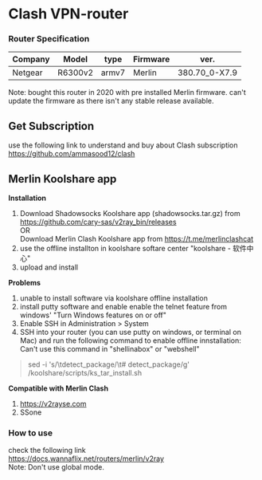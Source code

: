 # Clash VPN-router

### Router Specification
| Company | Model | type | Firmware | ver. |
| ------- | ----- |----- | -------- | ---- |
| Netgear | R6300v2 | armv7 | Merlin | 380.70_0-X7.9 |

Note: bought this router in 2020 with pre installed Merlin firmware. can't update the firmware as there isn't any stable release available.

## Get Subscription
use the following link to understand and buy about Clash subscription <br/>
https://github.com/ammasood12/clash

## Merlin Koolshare app
**Installation**  <br/>
1. Download Shadowsocks Koolshare app (shadowsocks.tar.gz) from https://github.com/cary-sas/v2ray_bin/releases <br/>
OR <br/>
Download Merlin Clash Koolshare app from https://t.me/merlinclashcat <br/>
2. use the offline installton in koolshare softare center "koolshare - 软件中心" <br/>
3. upload and install  <br/>

**Problems**  <br/>
1. unable to install software via koolshare offline installation  <br/>
2. install putty software and enable enable the telnet feature from windows' "Turn Windows features on or off" <br/>
3. Enable SSH in Administration > System
4. SSH into your router (you can use putty on windows, or terminal on Mac) and run the following command to enable offline innstallation:  <br/>
Can't use this command in "shellinabox" or "webshell" <br/>
> sed -i 's/\tdetect_package/\t# detect_package/g' /koolshare/scripts/ks_tar_install.sh <br/>

**Compatible with Merlin Clash**
1. https://v2rayse.com
2. SSone

### How to use
check the following link <br/>
https://docs.wannaflix.net/routers/merlin/v2ray <br/>
Note: Don't use global mode. <br/>


